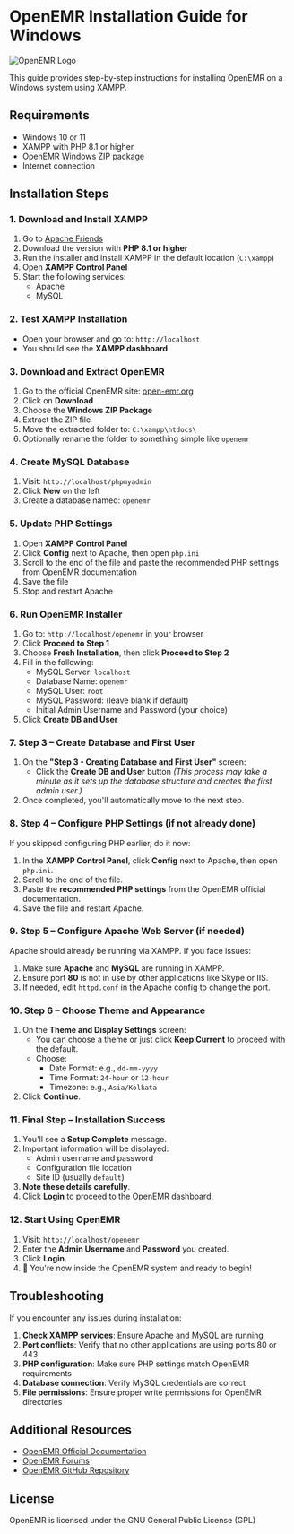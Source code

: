# OpenEMR Installation Guide for Windows

![OpenEMR Logo](https://www.open-emr.org/images/logo.png)

This guide provides step-by-step instructions for installing OpenEMR on a Windows system using XAMPP.

## Requirements

- Windows 10 or 11
- XAMPP with PHP 8.1 or higher
- OpenEMR Windows ZIP package
- Internet connection

## Installation Steps

### 1. Download and Install XAMPP

1. Go to [Apache Friends](https://www.apachefriends.org)
2. Download the version with **PHP 8.1 or higher**
3. Run the installer and install XAMPP in the default location (`C:\xampp`)
4. Open **XAMPP Control Panel**
5. Start the following services:
   - Apache
   - MySQL

### 2. Test XAMPP Installation

- Open your browser and go to: `http://localhost`
- You should see the **XAMPP dashboard**

### 3. Download and Extract OpenEMR

1. Go to the official OpenEMR site: [open-emr.org](https://www.open-emr.org)
2. Click on **Download**
3. Choose the **Windows ZIP Package**
4. Extract the ZIP file
5. Move the extracted folder to: `C:\xampp\htdocs\`
6. Optionally rename the folder to something simple like `openemr`

### 4. Create MySQL Database

1. Visit: `http://localhost/phpmyadmin`
2. Click **New** on the left
3. Create a database named: `openemr`

### 5. Update PHP Settings

1. Open **XAMPP Control Panel**
2. Click **Config** next to Apache, then open `php.ini`
3. Scroll to the end of the file and paste the recommended PHP settings from OpenEMR documentation
4. Save the file
5. Stop and restart Apache

### 6. Run OpenEMR Installer

1. Go to: `http://localhost/openemr` in your browser
2. Click **Proceed to Step 1**
3. Choose **Fresh Installation**, then click **Proceed to Step 2**
4. Fill in the following:
   - MySQL Server: `localhost`
   - Database Name: `openemr`
   - MySQL User: `root`
   - MySQL Password: (leave blank if default)
   - Initial Admin Username and Password (your choice)
5. Click **Create DB and User**

### 7. Step 3 – Create Database and First User

1. On the **"Step 3 - Creating Database and First User"** screen:
   - Click the **Create DB and User** button *(This process may take a minute as it sets up the database structure and creates the first admin user.)*
2. Once completed, you'll automatically move to the next step.

### 8. Step 4 – Configure PHP Settings (if not already done)

If you skipped configuring PHP earlier, do it now:
1. In the **XAMPP Control Panel**, click **Config** next to Apache, then open `php.ini`.
2. Scroll to the end of the file.
3. Paste the **recommended PHP settings** from the OpenEMR official documentation.
4. Save the file and restart Apache.

### 9. Step 5 – Configure Apache Web Server (if needed)

Apache should already be running via XAMPP. If you face issues:
1. Make sure **Apache** and **MySQL** are running in XAMPP.
2. Ensure port **80** is not in use by other applications like Skype or IIS.
3. If needed, edit `httpd.conf` in the Apache config to change the port.

### 10. Step 6 – Choose Theme and Appearance

1. On the **Theme and Display Settings** screen:
   - You can choose a theme or just click **Keep Current** to proceed with the default.
   - Choose:
     - Date Format: e.g., `dd-mm-yyyy`
     - Time Format: `24-hour` or `12-hour`
     - Timezone: e.g., `Asia/Kolkata`
2. Click **Continue**.

### 11. Final Step – Installation Success

1. You'll see a **Setup Complete** message.
2. Important information will be displayed:
   - Admin username and password
   - Configuration file location
   - Site ID (usually `default`)
3. **Note these details carefully**.
4. Click **Login** to proceed to the OpenEMR dashboard.

### 12. Start Using OpenEMR

1. Visit: `http://localhost/openemr`
2. Enter the **Admin Username** and **Password** you created.
3. Click **Login**.
4. 🎉 You're now inside the OpenEMR system and ready to begin!

## Troubleshooting

If you encounter any issues during installation:

1. **Check XAMPP services**: Ensure Apache and MySQL are running
2. **Port conflicts**: Verify that no other applications are using ports 80 or 443
3. **PHP configuration**: Make sure PHP settings match OpenEMR requirements
4. **Database connection**: Verify MySQL credentials are correct
5. **File permissions**: Ensure proper write permissions for OpenEMR directories

## Additional Resources

- [OpenEMR Official Documentation](https://www.open-emr.org/wiki/index.php/OpenEMR_Wiki_Home_Page)
- [OpenEMR Forums](https://community.open-emr.org/)
- [OpenEMR GitHub Repository](https://github.com/openemr/openemr)

## License

OpenEMR is licensed under the GNU General Public License (GPL)